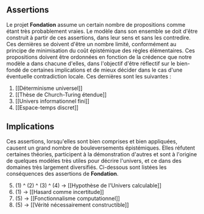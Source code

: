 ## Assertions

Le projet **Fondation** assume un certain nombre de propositions comme étant très probablement vraies. Le modèle dans son ensemble se doit d'être construit à partir de ces assertions, dans leur sens et sans les contredire. Ces dernières se doivent d'être un nombre limité, conformément au principe de minimisation du coût épistémique des règles élémentaires. Ces propositions doivent être ordonnées en fonction de la crédence que notre modèle a dans chacune d'elles, dans l'objectif d'être réflectif sur le bien-fondé de certaines implications et de mieux décider dans le cas d'une éventuelle contradiction locale. Ces dernières sont les suivantes :

1. [[Déterminisme universel]]
2. [[Thèse de Church-Turing étendue]]
3. [[Univers informationnel fini]]
4. [[Espace-temps discret]]
 
## Implications

Ces assertions, lorsqu'elles sont bien comprises et bien appliquées, causent un grand nombre de bouleversements épistémiques. Elles réfutent certaines théories, participent à la démonstration d'autres et sont à l'origine de quelques modèles très utiles pour décrire l'univers, et ce dans des domaines très largement diversifiés. Ci-dessous sont listées les conséquences des assertions de **Fondation**.

5. (1) ^ (2) ^ (3) ^ (4) -> [[Hypothèse de l'Univers calculable]]
7. (1) -> [[Hasard comme incertitude]]
8. (5) -> [[Fonctionnalisme computationnel]]
9. (5) -> [[Vérité nécessairement constructible]]

